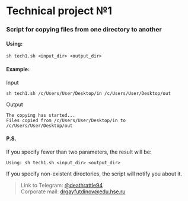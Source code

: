 # Technical project №1
### Script for copying files from one directory to another
#### Using:
```
sh tech1.sh <input_dir> <output_dir>
```
#### Example:
Input
```
sh tech1.sh /c/Users/User/Desktop/in /c/Users/User/Desktop/out
```
Output
```
The copying has started...
Files copied from /c/Users/User/Desktop/in to /c/Users/User/Desktop/out
```
#### P.S.
If you specify fewer than two parameters, the result will be:
```
Using: sh tech1.sh <input_dir> <output_dir>
```
If you specify non-existent directories, the script will notify you about it.

> Link to Telegram: [@deathrattle94](https://t.me/deathrattle94)  
> Сorporate mail: drgayfutdinov@edu.hse.ru